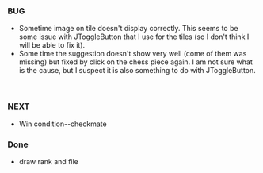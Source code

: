 ### BUG
 - Sometime image on tile doesn't display correctly. 
This seems to be some issue with JToggleButton that I 
use for the tiles (so I don't think I will be able to 
fix it).
 - Some time the suggestion doesn't show very well (come
of them was missing) but fixed by click on the chess piece
again. I am not sure what is the cause, but I suspect it 
is also something to do with JToggleButton.

<br>

### NEXT 

- Win condition--checkmate

### Done

- draw rank and file